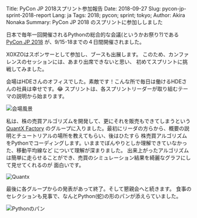 Title: PyCon JP 2018スプリント参加報告
Date: 2018-09-27
Slug: pycon-jp-sprint-2018-report
Lang: ja
Tags: 2018; pycon; sprint; tokyo; 
Author: Akira Nonaka
Summary: PyCon JP 2018 のスプリントに参加ししました

日本で毎年一回開催されるPythonの総合的な会議(というかお祭り?)である[PyCon JP 2018](https://pycon.jp/2018/)
が、9/15-18までの４日間開催されました。

XOXZOはスポンサーとして参加し、ブースも出展します。
このため、カンファレンスのセッションには、あまり出席できないと思い、
初めてスプリントに挑戦してみました。

会場はHDEさんのオフィスでした。素敵です！こんな所で毎日は働けるHDEさんの社員は幸せです。😂
スプリントは、各スプリントリーダーが取り組むテーマの説明から始まります。

![会場風景]({filename}/images/pycon-jp-sprint-2018/pycon-jp-sprint-2018.jpg)

私は、株の売買アルゴリズムを開発して、更にそれを販売もできてしまうという[QuantX Factory](https://factory.quantx.io)
のグループに入りました。最初にリーダの方らから、概要の説明とチュートリアルの場所を教えてもらい、後はひたすら
株売買アルゴリズムをPythonでコーディングします。いままでぼんやりとしか理解できていなかった、移動平均線など
について理解が深まりました。
出来上がったアルゴリズムは簡単に走らせることができ、売買のシミュレーション結果を綺麗なグラフにして見せてくれるのが
面白いです。

![Quantx]({filename}/images/pycon-jp-sprint-2018/quantx.png)

最後に各グループからの発表があって終了。そして懇親会へと続きます。
食事のセレクションも見事で、なんとPython(蛇)の形のパンが添えらていました。

![Pythonのパン]({filename}/images/pycon-jp-sprint-2018/python-bread.jpg)

